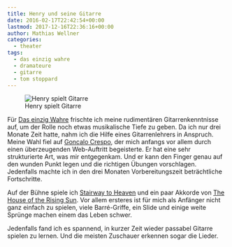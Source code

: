```yaml
---
title: Henry und seine Gitarre
date: 2016-02-17T22:42:54+00:00
lastmod: 2017-12-16T22:36:16+00:00
author: Mathias Wellner
categories:
  - theater
tags:
  - das einzig wahre
  - dramateure
  - gitarre
  - tom stoppard
---
```

<figure>
  <img sizes="100vw" srcset="https://farm2.staticflickr.com/1451/24988729941_4d633dce6a_n.jpg 320w, https://farm2.staticflickr.com/1451/24988729941_4d633dce6a_z.jpg 640w, https://farm2.staticflickr.com/1451/24988729941_4d633dce6a_c.jpg 800w, https://farm2.staticflickr.com/1451/24988729941_150b5b51eb_h.jpg 1600w" src="https://farm2.staticflickr.com/1451/24988729941_4d633dce6a_b.jpg" alt="Henry spielt Gitarre">
  <figcaption>Henry spielt Gitarre</figcaption>
</figure>

Für <a href="http://dramateure.ch/wordpress/produktionen/das-einzig-wahre/" title="Das einzig Wahre" target="_blank">Das einzig Wahre</a> frischte ich meine rudimentären Gitarrenkenntnisse auf, um der Rolle noch etwas musikalische Tiefe zu geben. Da ich nur drei Monate Zeit hatte, nahm ich die Hilfe eines Gitarrenlehrers in Anspruch. Meine Wahl fiel auf <a href="http://zuerichgitarrenunterricht.ch/" title="Gitarrenunterricht" target="_blank">Goncalo Crespo</a>, der mich anfangs vor allem durch einen überzeugenden Web-Auftritt begeisterte. Er hat eine sehr strukturierte Art, was mir entgegenkam. Und er kann den Finger genau auf den wunden Punkt legen und die richtigen Übungen vorschlagen. Jedenfalls machte ich in den drei Monaten Vorbereitungszeit beträchtliche Fortschritte. 

Auf der Bühne spiele ich <a href="https://de.wikipedia.org/wiki/Stairway_to_Heaven" title="Stairway to Heaven" target="_blank">Stairway to Heaven</a> und ein paar Akkorde von <a href="https://de.wikipedia.org/wiki/The_House_of_the_Rising_Sun" title="The House of the Rising Sun" target="_blank">The House of the Rising Sun</a>. Vor allem ersteres ist für mich als Anfänger nicht ganz einfach zu spielen, viele Barré-Griffe, ein Slide und einige weite Sprünge machen einem das Leben schwer. 

Jedenfalls fand ich es spannend, in kurzer Zeit wieder passabel Gitarre spielen zu lernen. Und die meisten Zuschauer erkennen sogar die Lieder.